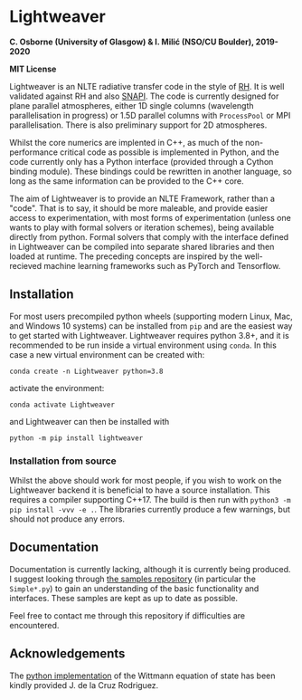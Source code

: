 # Lightweaver

**C. Osborne (University of Glasgow) & I. Milić (NSO/CU Boulder), 2019-2020**

**MIT License**

Lightweaver is an NLTE radiative transfer code in the style of [RH](https://github.com/ITA-Solar/rh).
It is well validated against RH and also [SNAPI](https://github.com/ivanzmilic/snapi).
The code is currently designed for plane parallel atmospheres, either 1D single columns (wavelength parallelisation in progress) or 1.5D parallel columns with `ProcessPool` or MPI parallelisation.
There is also preliminary support for 2D atmospheres.

Whilst the core numerics are implented in C++, as much of the non-performance critical code as possible is implemented in Python, and the code currently only has a Python interface (provided through a Cython binding module).
These bindings could be rewritten in another language, so long as the same information can be provided to the C++ core.

The aim of Lightweaver is to provide an NLTE Framework, rather than a "code".
That is to say, it should be more maleable, and provide easier access to experimentation, with most forms of experimentation (unless one wants to play with formal solvers or iteration schemes), being available directly from python.
Formal solvers that comply with the interface defined in Lightweaver can be compiled into separate shared libraries and then loaded at runtime.
The preceding concepts are inspired by the well-recieved machine learning frameworks such as PyTorch and Tensorflow.

## Installation

For most users precompiled python wheels (supporting modern Linux, Mac, and Windows 10 systems) can be installed from `pip` and are the easiest way to get started with Lightweaver.
Lightweaver requires python 3.8+, and it is recommended to be run inside a virtual environment using `conda`.
In this case a new virtual environment can be created with:
```
conda create -n Lightweaver python=3.8
```
activate the environment:
```
conda activate Lightweaver
```
and Lightweaver can then be installed with
```
python -m pip install lightweaver
```

### Installation from source

Whilst the above should work for most people, if you wish to work on the Lightweaver backend it is beneficial to have a source installation.
This requires a compiler supporting C++17.
The build is then run with `python3 -m pip install -vvv -e .`.
The libraries currently produce a few warnings, but should not produce any errors.

## Documentation

Documentation is currently lacking, although it is currently being produced.
I suggest looking through [the samples repository](https://github.com/Goobley/LightweaverSamples) (in particular the `Simple*.py`) to gain an understanding of the basic functionality and interfaces.
These samples are kept as up to date as possible.

Feel free to contact me through this repository if difficulties are encountered.

## Acknowledgements

The [python implementation](https://github.com/jaimedelacruz/witt) of the Wittmann equation of state has been kindly provided J. de la Cruz Rodriguez.